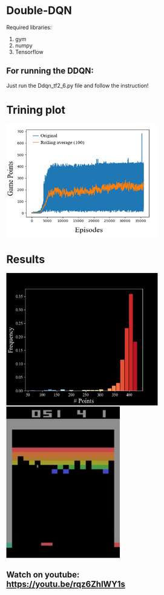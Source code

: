 # Double-DQN

Required libraries:
1) gym 
2) numpy 
3) Tensorflow 

## For running the DDQN:
Just run the Ddqn_tf2_6.py file and follow the instruction!

# Trining plot
<!---
your comment goes here ![IMAGE_DESCRIPTION](plots/Training.PNG)
and here ![IMAGE_DESCRIPTION](plots/Histogram.png)
![Alt Text](plots/gif.gif)
-->

<img src="plots/Training.PNG" width="400" height="300">

# Results
<img src="plots/Histogram.png" width="400" height="350">
<img src="plots/gif.gif" width="300" height="400">

## Watch on youtube: https://youtu.be/rqz6ZhlWY1s
